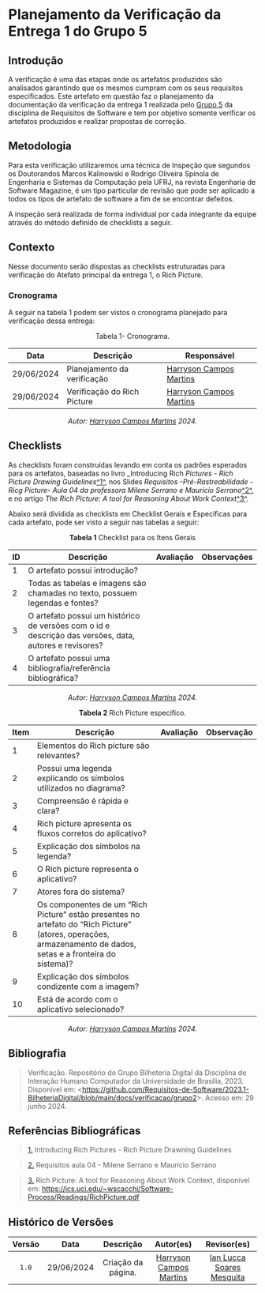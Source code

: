 # Planejamento da Verificação da Entrega 1 do Grupo 5

## Introdução 

A verificação é uma das etapas onde os artefatos produzidos são analisados garantindo que os mesmos cumpram com os seus requisitos especificados. Este artefato em questão faz o planejamento da  documentação da verificação da entrega 1 realizada pelo [Grupo 5](https://requisitos-de-software.github.io/2024.1-Sinesp_Cidadao/) da disciplina de Requisitos de Software e tem por objetivo somente verificar os artefatos produzidos e realizar propostas de correção.


## Metodologia

Para esta verificação utilizaremos uma técnica de Inspeção que segundos os Doutorandos Marcos Kalinowski e Rodrigo Oliveira Spínola de Engenharia e Sistemas da Computação pela UFRJ, na revista Engenharia de Software Magazine, é um tipo particular de revisão que pode ser aplicado a todos os tipos de artefato de software  a fim de se encontrar defeitos.

A inspeção será realizada de forma individual por cada integrante da equipe através do método definido de checklists a seguir.

## Contexto

Nesse documento serão dispostas as checklists estruturadas para verificação do Atefato principal da entrega 1, o Rich Picture.

### Cronograma

A seguir na tabela 1 podem ser vistos o cronograma planejado para verificação dessa entrega:

<center>

Tabela 1- Cronograma.

| Data       | Descrição                                  | Responsável                                      |
| ---------- | ------------------------------------------ | ------------------------------------------------ |
| 29/06/2024 | Planejamento da verificação             | [Harryson Campos Martins](https://github.com/harry-cmartin) |
| 29/06/2024 | Verificação do Rich Picture                  |[Harryson Campos Martins](https://github.com/harry-cmartin)  |



_Autor: [Harryson Campos Martins](https://github.com/harry-cmartin) 2024._

</center>

## Checklists

As checklists foram construídas levando em conta os padrões esperados para os artefatos, baseadas no livro _Introducing Rich _Pictures - Rich Picture Drawing Guidelines_<a id="FTF1" href="#FTF1Ref">^1^</a>, nos Slides _Requisitos -Pré-Rastreabilidade - Ricg Picture- Aula 04 da professora Milene Serrano e Maurício Serrano_<a id="FTF2Ref" href="#FTF2">^2^.</a> e no artigo _The Rich Picture: A tool for Reasoning About Work Context_<a id="FTF3Ref" href="#FTF3">^3^</a>. 

Abaixo será dividida as checklists em Checklist Gerais e Específicas para cada artefato, pode ser visto a seguir nas tabelas a seguir:

<font><p style="text-align: center">**Tabela 1**  Checklist para os Itens Gerais</p></font>

<center>

| ID  | Descrição                                                                                              | Avaliação | Observações |
| --- | ------------------------------------------------------------------------------------------------------ | --------- | ----------- |
| 1   | O artefato possui introdução?|||
| 2   | Todas as tabelas e imagens são chamadas no texto, possuem legendas e fontes?|||
| 3   | O artefato possui um histórico de versões com o id e descrição das versões, data, autores e revisores? |||
| 4   | O artefato possui uma bibliografia/referência bibliográfica?|||

_Autor: [Harryson Campos Martins](https://github.com/harry-cmartin)  2024._

</center>


<font><p style="text-align: center">**Tabela 2**  Rich Picture especifico.</p></font>

<center>


| Item  | Descrição                                                                                                                         | Avaliação | Observação |
| ----- | --------------------------------------------------------------------------------------------------------------------------------- | --------- | ---------- |
| 1| Elementos do Rich picture são relevantes?                                          |                     |            |
| 2| Possui uma legenda explicando os símbolos utilizados no diagrama?                                       |                      |            |
| 3| Compreensão é rápida e clara?                                          |                     |            |
| 4| Rich picture apresenta os fluxos corretos do aplicativo?                                          |                     |            |
| 5 | Explicação dos símbolos na legenda?                                          |                     |          |
| 6 | O Rich picture representa o aplicativo?                                          |                     |            |
| 7 | Atores fora do sistema?                                       |                     |            |
| 8 | Os componentes de um “Rich Picture” estão presentes no artefato do “Rich Picture” (atores, operações, armazenamento de dados, setas e a fronteira do sistema)?  |             |   |
| 9 | Explicação dos símbolos condizente com a imagem?                                          |                     |            |
| 10 | Está de acordo com o aplicativo selecionado?                                                    |          |            |


_Autor: [Harryson Campos Martins](https://github.com/harry-cmartin)  2024._


</center>



## Bibliografia


>  Verificação. Repositório do Grupo Bilheteria Digital da Disciplina de Interação Humano Computador da Universidade de Brasília, 2023. Disponível em: <<https://github.com/Requisitos-de-Software/2023.1-BilheteriaDigital/blob/main/docs/verificacao/grupo2>>. Acesso em: 29 junho 2024.

## Referências Bibliográficas 

> <a id="FTF1Ref" href="#FTF1">1.</a>  Introducing Rich Pictures - Rich Picture Drawning Guidelines 

> <a id="FTF2Ref" href="#FTF2">2.</a> Requisitos aula 04 - Milene Serrano e Maurício Serrano

> <a id="FTF3Ref" href="#FTF3">3.</a> Rich Picture: A tool for Reasoning About Work Context, disponível em: https://ics.uci.edu/~wscacchi/Software-Process/Readings/RichPicture.pdf

## Histórico de Versões

| Versão | Data | Descrição | Autor(es) | Revisor(es) |
| :----: | :--: | :-------: | :-------: | :---------: |
| `1.0`  | 29/06/2024 | Criação da página. | [Harryson Campos Martins](https://github.com/harry-cmartin)  | [Ian Lucca Soares Mesquita](https://github.com/IanLucca12) |

